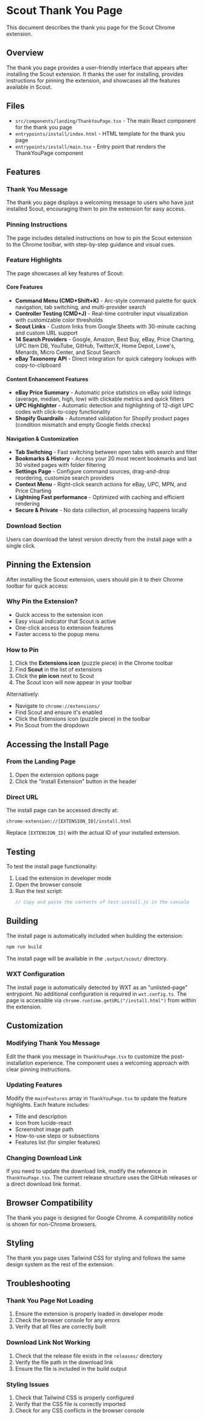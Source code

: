 # Scout Thank You Page

This document describes the thank you page for the Scout Chrome extension.

## Overview

The thank you page provides a user-friendly interface that appears after installing the Scout extension. It thanks the user for installing, provides instructions for pinning the extension, and showcases all the features available in Scout.

## Files

- `src/components/landing/ThankYouPage.tsx` - The main React component for the thank you page
- `entrypoints/install/index.html` - HTML template for the thank you page
- `entrypoints/install/main.tsx` - Entry point that renders the ThankYouPage component

## Features

### Thank You Message

The thank you page displays a welcoming message to users who have just installed Scout, encouraging them to pin the extension for easy access.

### Pinning Instructions

The page includes detailed instructions on how to pin the Scout extension to the Chrome toolbar, with step-by-step guidance and visual cues.

### Feature Highlights

The page showcases all key features of Scout:

#### Core Features

- **Command Menu (CMD+Shift+K)** - Arc-style command palette for quick navigation, tab switching, and multi-provider search
- **Controller Testing (CMD+J)** - Real-time controller input visualization with customizable color thresholds
- **Scout Links** - Custom links from Google Sheets with 30-minute caching and custom URL support
- **14 Search Providers** - Google, Amazon, Best Buy, eBay, Price Charting, UPC Item DB, YouTube, GitHub, Twitter/X, Home Depot, Lowe's, Menards, Micro Center, and Scout Search
- **eBay Taxonomy API** - Direct integration for quick category lookups with copy-to-clipboard

#### Content Enhancement Features

- **eBay Price Summary** - Automatic price statistics on eBay sold listings (average, median, high, low) with clickable metrics and quick filters
- **UPC Highlighter** - Automatic detection and highlighting of 12-digit UPC codes with click-to-copy functionality
- **Shopify Guardrails** - Automated validation for Shopify product pages (condition mismatch and empty Google fields checks)

#### Navigation & Customization

- **Tab Switching** - Fast switching between open tabs with search and filter
- **Bookmarks & History** - Access your 20 most recent bookmarks and last 30 visited pages with folder filtering
- **Settings Page** - Configure command sources, drag-and-drop reordering, customize search providers
- **Context Menu** - Right-click search actions for eBay, UPC, MPN, and Price Charting
- **Lightning Fast performance** - Optimized with caching and efficient rendering
- **Secure & Private** - No data collection, all processing happens locally

### Download Section

Users can download the latest version directly from the install page with a single click.

## Pinning the Extension

After installing the Scout extension, users should pin it to their Chrome toolbar for quick access:

### Why Pin the Extension?

- Quick access to the extension icon
- Easy visual indicator that Scout is active
- One-click access to extension features
- Faster access to the popup menu

### How to Pin

1. Click the **Extensions icon** (puzzle piece) in the Chrome toolbar
2. Find **Scout** in the list of extensions
3. Click the **pin icon** next to Scout
4. The Scout icon will now appear in your toolbar

Alternatively:

- Navigate to `chrome://extensions/`
- Find Scout and ensure it's enabled
- Click the Extensions icon (puzzle piece) in the toolbar
- Pin Scout from the dropdown

## Accessing the Install Page

### From the Landing Page

1. Open the extension options page
2. Click the "Install Extension" button in the header

### Direct URL

The install page can be accessed directly at:

```
chrome-extension://[EXTENSION_ID]/install.html
```

Replace `[EXTENSION_ID]` with the actual ID of your installed extension.

## Testing

To test the install page functionality:

1. Load the extension in developer mode
2. Open the browser console
3. Run the test script:
   ```javascript
   // Copy and paste the contents of test-install.js in the console
   ```

## Building

The install page is automatically included when building the extension:

```bash
npm run build
```

The install page will be available in the `.output/scout/` directory.

### WXT Configuration

The install page is automatically detected by WXT as an "unlisted-page" entrypoint. No additional configuration is required in `wxt.config.ts`. The page is accessible via `chrome.runtime.getURL("/install.html")` from within the extension.

## Customization

### Modifying Thank You Message

Edit the thank you message in `ThankYouPage.tsx` to customize the post-installation experience. The component uses a welcoming approach with clear pinning instructions.

### Updating Features

Modify the `mainFeatures` array in `ThankYouPage.tsx` to update the feature highlights. Each feature includes:

- Title and description
- Icon from lucide-react
- Screenshot image path
- How-to-use steps or subsections
- Features list (for simpler features)

### Changing Download Link

If you need to update the download link, modify the reference in `ThankYouPage.tsx`. The current release structure uses the GitHub releases or a direct download link format.

## Browser Compatibility

The thank you page is designed for Google Chrome. A compatibility notice is shown for non-Chrome browsers.

## Styling

The thank you page uses Tailwind CSS for styling and follows the same design system as the rest of the extension.

## Troubleshooting

### Thank You Page Not Loading

1. Ensure the extension is properly loaded in developer mode
2. Check the browser console for any errors
3. Verify that all files are correctly built

### Download Link Not Working

1. Check that the release file exists in the `releases/` directory
2. Verify the file path in the download link
3. Ensure the file is included in the build output

### Styling Issues

1. Check that Tailwind CSS is properly configured
2. Verify that the CSS file is correctly imported
3. Check for any CSS conflicts in the browser console
